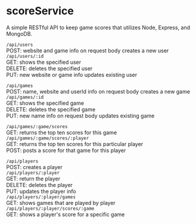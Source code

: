 # scoreService
A simple RESTful API to keep game scores that utilizes Node, Express, and MongoDB.

`/api/users`  
POST: website and game info on request body creates a new user  
`/api/users/:id`  
GET: shows the specified user  
DELETE: deletes the specified user  
PUT: new website or game info updates existing user

`/api/games`  
POST: name, website and userId info on request body creates a new game  
`/api/games/:id`  
GET: shows the specified game  
DELETE: deletes the specified game  
PUT: new name info on request body updates existing game

`/api/games/:game/scores`  
GET: returns the top ten scores for this game  
`/api/games/:game/scores/:player`  
GET: returns the top ten scores for this particular player  
POST: posts a score for that game for this player
<!-- : req.params.game and req.params.player parameters, rest is literal words -->

`/api/players`  
POST: creates a player  
`/api/players/:player`  
GET: return the player  
DELETE: deletes the player  
PUT: updates the player info  
`/api/players/:player/games`  
GET: shows games that are played by player  `/api/players/:player/scores/:game`  
GET: shows a player's score for a specific game
